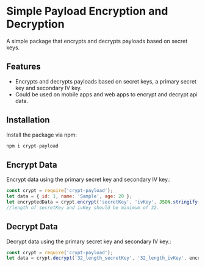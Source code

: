 # Simple Payload Encryption and Decryption

A simple package that encrypts and decrypts payloads based on secret keys.

## Features

- Encrypts and decrypts payloads based on secret keys, a primary secret key and secondary IV key.
- Could be used on mobile apps and web apps to encrypt and decrypt api data.

## Installation

Install the package via npm:

```js
npm i crypt-payload
```

## Encrypt Data
Encrypt data using the primary secret key and secondary IV key.:

```js
const crypt = require('crypt-payload');
let data = { id: 1, name: 'Sample', age: 20 };
let encryptedData = crypt.encrypt('secretKey', 'ivKey', JSON.stringify(data));
//length of secretKey and ivKey should be minimum of 32.
```

## Decrypt Data
Decrypt data using the primary secret key and secondary IV key.:

```js
const crypt = require('crypt-payload');
let data = crypt.decrypt('32_length_secretKey', '32_length_ivKey', encryptedData);
```